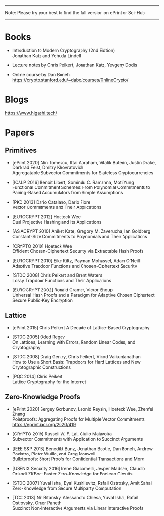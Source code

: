 ***
Note: Please try your best to find the full version on ePrint or Sci-Hub
***

# Books

* Introduction to Modern Cryptography (2nd Eidtion)  
Jonathan Katz and Yehuda Lindell

* Lecture notes by Chris Peikert, Jonathan Katz, Yevgeny Dodis

* Online course by Dan Boneh  
https://crypto.stanford.edu/~dabo/courses/OnlineCrypto/

# Blogs

https://www.higashi.tech/

# Papers

## Primitives

- [ePrint 2020] Alin Tomescu, Ittai Abraham, Vitalik Buterin, Justin Drake, Dankrad Feist, Dmitry Khovratovich    
Aggregatable Subvector Commitments for Stateless Cryptocurrencies

- [ICALP 2016] Benoit Libert, Somindu C. Ramanna, Moti Yung     
Functional Commitment Schemes: From Polynomial Commitments to Pairing-Based Accumulators from Simple Assumptions

- [PKC 2013] Dario Catalano, Dario Fiore   
Vector Commitments and Their Applications

- [EUROCRYPT 2012] Hoeteck Wee  
Dual Projective Hashing and Its Applications

- [ASIACRYPT 2010] Aniket Kate, Gregory M. Zaverucha, Ian Goldberg    
Constant-Size Commitments to Polynomials and Their Applications

- [CRYPTO 2010] Hoeteck Wee  
Efficient Chosen-Ciphertext Security via Extractable Hash Proofs

- [EUROCRYPT 2010] Eike Kiltz, Payman Mohassel, Adam O'Neill  
Adaptive Trapdoor Functions and Chosen-Ciphertext Security

- [STOC 2008] Chris Peikert and Brent Waters  
Lossy Trapdoor Functions and Their Applications

- [EUROCRYPT 2002] Ronald Cramer, Victor Shoup  
Universal Hash Proofs and a Paradigm for Adaptive Chosen Ciphertext Secure Public-Key Encryption

## Lattice

- [ePrint 2015] Chris Peikert
A Decade of Lattice-Based Cryptography

- [STOC 2005] Oded Regev  
On Lattices, Learning with Errors, Random Linear Codes, and Cryptography

- [STOC 2008] Craig Gentry, Chris Peikert, Vinod Vaikuntanathan  
How to Use a Short Basis: Trapdoors for Hard Lattices and New Cryptographic Constructions

- [PQC 2014] Chris Peikert  
Lattice Cryptography for the Internet


## Zero-Knowledge Proofs

- [ePrint 2020] Sergey Gorbunov, Leonid Reyzin, Hoeteck Wee, Zhenfei Zhang    
Pointproofs: Aggregating Proofs for Multiple Vector Commitments    
https://eprint.iacr.org/2020/419

- [CRYPTO 2019] Russell W. F. Lai, Giulio Malavolta    
Subvector Commitments with Application to Succinct Arguments

- [IEEE S&P 2018] Benedikt Bunz, Jonathan Bootle, Dan Boneh, Andrew Poelstra, Pieter Wuille, and Greg Maxwell  
Bulletproofs: Short Proofs for Confidential Transactions and More

- [USENIX Security 2016] Irene Giacomelli, Jesper Madsen, Claudio Orlandi
ZKBoo: Faster Zero-Knowledge for Boolean Circuits

- [STOC 2007] Yuval Ishai, Eyal Kushilevitz, Rafail Ostrosky, Amit Sahai  
Zero-Knowledge from Secure Multiparty Computation

- [TCC 2013] Nir Bitansky, Alessandro Chiesa, Yuval Ishai, Rafail Ostrovsky, Omer Paneth  
Succinct Non-Interactive Arguments via Linear Interactive Proofs













